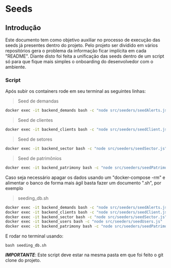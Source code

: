 # Seeds

## Introdução

Este documento tem como objetivo auxiliar no processo de execução das seeds já presentes dentro do projeto. Pelo projeto ser dividido em vários repositórios gera o problema da informação ficar implícita em cada "README".
Diante disto foi feita a unificação das seeds dentro de um script só para que fique mais simples o onboarding do desenvolvedor com o ambiente.

### Script
Após subir os containers rode em seu terminal as seguintes linhas:
>Seed de demandas
```cmd
docker exec -it backend_demands bash -c "node src/seeders/seedAlerts.js && node src/seeders/seedCategories.js && node src/seeders/seedDemands.js && node src/seeders/seedFiles.js"
```
>Seed de clientes
```cmd
docker exec -it backend_clients bash -c "node src/seeders/seedClient.js && node src/seeders/seedFeature.js && node src/seeders/seedLotacao.js"
```
>Seed de setores
```cmd
docker exec -it backend_sector bash -c "node src/seeders/seedSector.js"
```
>Seed de patrimônios
```cmd
docker exec -it backend_patrimony bash -c "node src/seeders/seedPatrimony.js"
```
Caso seja necessário apagar os dados usando um "docker-compose -rm" e alimentar o banco de forma mais ágil basta fazer um documento ".sh", por exemplo
>seeding_db.sh
```cmd
docker exec -it backend_demands bash -c "node src/seeders/seedAlerts.js && node src/seeders/seedCategories.js && node src/seeders/seedDemands.js && node src/seeders/seedFiles.js"
docker exec -it backend_clients bash -c "node src/seeders/seedClient.js && node src/seeders/seedFeature.js && node src/seeders/seedLotacao.js"
docker exec -it backend_sector bash -c "node src/seeders/seedSector.js"
docker exec -it backend_users bash -c "node src/seeders/seedUsers.js"
docker exec -it backend_patrimony bash -c "node src/seeders/seedPatrimony.js"
```
E rodar no terminal usando:
```
bash seeding_db.sh
```
***IMPORTANTE***: Este script deve estar na mesma pasta em que foi feito o git clone do projeto.
